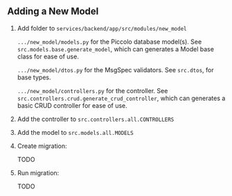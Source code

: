 ## Adding a New Model

1. Add folder to ```services/backend/app/src/modules/new_model```

    `.../new_model/models.py`         for the Piccolo database model(s). See `src.models.base.generate_model`, which can generates a Model base class for ease of use.

    `.../new_model/dtos.py`           for the MsgSpec validators. See `src.dtos`, for base types.

    `.../new_model/controllers.py`    for the controller. See `src.controllers.crud.generate_crud_controller`, which can generates a basic CRUD controller for ease of use.

2. Add the controller to `src.controllers.all.CONTROLLERS`

3. Add the model to `src.models.all.MODELS`

4. Create migration:

    TODO

5. Run migration:

    TODO
